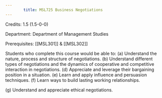 ```yaml
---
        title: MSL725 Business Negotiations
---
```

Credits: 1.5 (1.5-0-0)

Department: Department of Management Studies

Prerequisites: [[MSL301]] & [[MSL302]]

Students who complete this course would be able to: (a) Understand the nature, process and structure of negotiations. (b) Understand different types of negotiations and the dynamics of cooperative and competitive interaction in negotiations. (d) Appreciate and leverage their bargaining position in a situation. (e) Learn and apply influence and persuasion techniques. (f) Learn ways to build lasting working relationships.

(g) Understand and appreciate ethical negotiations.